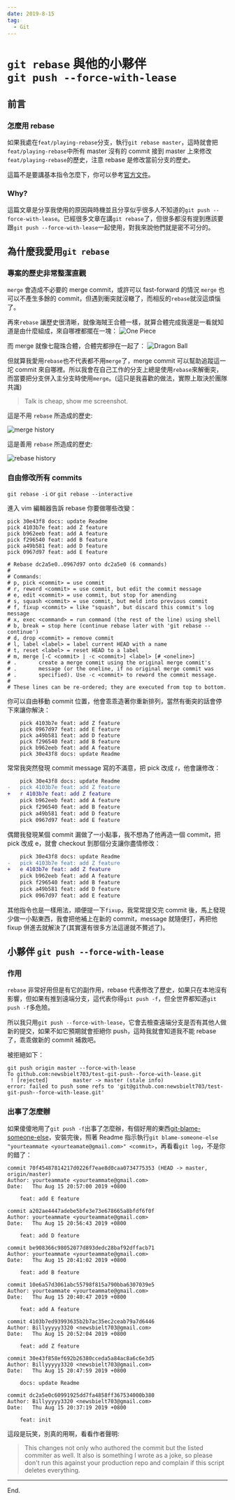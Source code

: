```yaml
---
date: 2019-8-15
tag:
  - Git
---
```


# `git rebase` 與他的小夥伴 <br/> `git push --force-with-lease`

## 前言

### 怎麼用 rebase

如果我處在`feat/playing-rebase`分支，執行`git rebase master`，這時就會把`feat/playing-rebase`中所有 master 沒有的 commit 接到 master 上來修改`feat/playing-rebase`的歷史，注意 rebase 是修改當前分支的歷史。

這篇不是要講基本指令怎麼下，你可以參考[官方文件](https://git-scm.com/docs/git-rebase)。

### Why?

這篇文章是分享我使用的原因與時機並且分享似乎很多人不知道的`git push --force-with-lease`。已經很多文章在講`git rebase`了，但很多都沒有提到應該要跟`git push --force-with-lease`一起使用，對我來說他們就是密不可分的。

## 為什麼我愛用`git rebase`

### 專案的歷史非常整潔直觀

`merge` 會造成不必要的 merge commit，或許可以 fast-forward 的情況 `merge` 也可以不產生多餘的 commit，但遇到衝突就沒轍了，而相反的`rebase`就沒這煩惱了。

再來`rebase` 讓歷史很清晰，就像海賊王合體一樣，就算合體完成我還是一看就知道是由什麼組成，來自哪裡都擺在一塊：
![One Piece](@assets/rebase/one-piece.gif)

而 merge 就像七龍珠合體，合體完都摻在一起了：
![Dragon Ball](@assets/rebase/dragon-ball.gif)

但就算我愛用`rebase`也不代表都不用`merge`了，merge commit 可以幫助追蹤這一坨 commit 來自哪裡。所以我會在自己工作的分支上總是使用`rebase`來解衝突，而當要把分支併入主分支時使用`merge`。(這只是我喜歡的做法，實際上取決於團隊共識)

> Talk is cheap, show me screenshot.

這是不用 `rebase` 所造成的歷史:

![merge history](@assets/rebase/merge.png)

這是善用 `rebase` 所造成的歷史:

![rebase history](@assets/rebase/rebase.png)

### 自由修改所有 commits

`git rebase -i` or `git rebase --interactive`

進入 vim 編輯器告訴 rebase 你要做哪些改變：

```
pick 30e43f8 docs: update Readme
pick 4103b7e feat: add Z feature
pick b962eeb feat: add A feature
pick f296540 feat: add B feature
pick a49b581 feat: add D feature
pick 0967d97 feat: add E feature

# Rebase dc2a5e0..0967d97 onto dc2a5e0 (6 commands)
#
# Commands:
# p, pick <commit> = use commit
# r, reword <commit> = use commit, but edit the commit message
# e, edit <commit> = use commit, but stop for amending
# s, squash <commit> = use commit, but meld into previous commit
# f, fixup <commit> = like "squash", but discard this commit's log message
# x, exec <command> = run command (the rest of the line) using shell
# b, break = stop here (continue rebase later with 'git rebase --continue')
# d, drop <commit> = remove commit
# l, label <label> = label current HEAD with a name
# t, reset <label> = reset HEAD to a label
# m, merge [-C <commit> | -c <commit>] <label> [# <oneline>]
# .       create a merge commit using the original merge commit's
# .       message (or the oneline, if no original merge commit was
# .       specified). Use -c <commit> to reword the commit message.
#
# These lines can be re-ordered; they are executed from top to bottom.
```

你可以自由移動 commit 位置，他會乖乖造著你重新排列，當然有衝突的話會停下來讓你解決：

```
    pick 4103b7e feat: add Z feature
    pick 0967d97 feat: add E feature
    pick a49b581 feat: add D feature
    pick f296540 feat: add B feature
    pick b962eeb feat: add A feature
    pick 30e43f8 docs: update Readme
```

常常我突然發現 commit message 寫的不滿意，把 pick 改成 r，他會讓修改：

```diff
    pick 30e43f8 docs: update Readme
-   pick 4103b7e feat: add Z feature
+   r 4103b7e feat: add Z feature
    pick b962eeb feat: add A feature
    pick f296540 feat: add B feature
    pick a49b581 feat: add D feature
    pick 0967d97 feat: add E feature
```

偶爾我發現某個 commit 漏做了一小點事，我不想為了他再造一個 commit，把 pick 改成 e，就會 checkout 到那個分支讓你盡情修改：

```diff
    pick 30e43f8 docs: update Readme
-   pick 4103b7e feat: add Z feature
+   e 4103b7e feat: add Z feature
    pick b962eeb feat: add A feature
    pick f296540 feat: add B feature
    pick a49b581 feat: add D feature
    pick 0967d97 feat: add E feature
```

其他指令也是一樣用法，順便提一下`fixup`，我常常提交完 commit 後，馬上發現少做一小點東西，我會把他補上在新的 commit，message 就隨便打，再把他 fixup 併進去就解決了(其實還有很多方法這邊就不贅述了)。

## 小夥伴 `git push --force-with-lease`

### 作用

`rebase` 非常好用但是有它的副作用，rebase 代表修改了歷史，如果只在本地沒有影響，但如果有推到遠端分支，這代表你得`git push -f`，但全世界都知道`git push -f`多危險。

所以我只用`git push --force-with-lease`，它會去檢查遠端分支是否有其他人做新的提交，如果不如它預期就會拒絕你 push，這時我就會知道我不能 rebase 了，乖乖做新的 commit 補救吧。

被拒絕如下：

```shell
git push origin master --force-with-lease
To github.com:newsbielt703/test-git-push--force-with-lease.git
 ! [rejected]        master -> master (stale info)
error: failed to push some refs to 'git@github.com:newsbielt703/test-git-push--force-with-lease.git'
```

### 出事了怎麼辦

如果傻傻地用了`git push -f`出事了怎麼辦，有個好用的東西[git-blame-someone-else](https://github.com/jayphelps/git-blame-someone-else)，安裝完後，照著 Readme 指示執行`git blame-someone-else "yourteammate <yourteamate@gmail.com>" <commit>`，再看看`git log`，不是你的錯了：

```
commit 70f45487814217d0226f7eae8d0caa0734775353 (HEAD -> master, origin/master)
Author: yourteammate <yourteammate@gmail.com>
Date:   Thu Aug 15 20:57:00 2019 +0800

    feat: add E feature

commit a202ae4447adebe5bfe3e73e678665a8bfdf6f0f
Author: yourteammate <yourteammate@gmail.com>
Date:   Thu Aug 15 20:56:43 2019 +0800

    feat: add D feature

commit be908366c98052077d893dedc28baf92dffacb71
Author: yourteammate <yourteammate@gmail.com>
Date:   Thu Aug 15 20:41:02 2019 +0800

    feat: add B feature

commit 10e6a57d3061abc55798f815a790bba6307039e5
Author: yourteammate <yourteammate@gmail.com>
Date:   Thu Aug 15 20:40:47 2019 +0800

    feat: add A feature

commit 4103b7ed93993635b2b7ac35ec2ceab79a7d6446
Author: Billyyyyy3320 <newsbielt703@gmail.com>
Date:   Thu Aug 15 20:52:04 2019 +0800

    feat: add Z feature

commit 30e43f858ef692b26380cceda5a84ac8a6c6e3d5
Author: Billyyyyy3320 <newsbielt703@gmail.com>
Date:   Thu Aug 15 20:47:59 2019 +0800

    docs: update Readme

commit dc2a5e0c60991925dd7fa4858ff367534000b380
Author: Billyyyyy3320 <newsbielt703@gmail.com>
Date:   Thu Aug 15 20:37:19 2019 +0800

    feat: init
```

這段是玩笑，別真的用啊，看看作者聲明:

> This changes not only who authored the commit but the listed commiter as well. It also is something I wrote as a joke, so please don't run this against your production repo and complain if this script deletes everything.

---

End.
